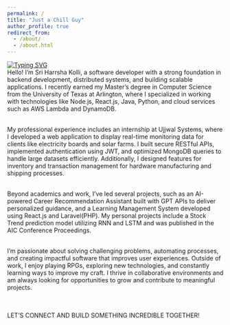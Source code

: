 ```yaml
---
permalink: /
title: "Just a Chill Guy"
author_profile: true
redirect_from: 
  - /about/
  - /about.html
---
```

<div>
  <div>
  <a href="#"> <img src="https://readme-typing-svg.demolab.com?font=Fira+Code&weight=600&size=25&duration=3000&pause=700&color=000000&vCenter=true&width=435&lines=Software+Developer;FullStack+Developer;Tech+Enthusiast;Gamer" alt="Typing SVG" /></a>
  <br>
  </div>

  <div class="aboutme">
    Hello! I’m Sri Harrsha Kolli, a software developer with a strong foundation in backend development, distributed systems, and building scalable applications. I recently earned my Master’s degree in Computer Science from the University of Texas at Arlington, where I specialized in working with technologies like Node.js, React.js, Java, Python, and cloud services such as AWS Lambda and DynamoDB.<br> <br>

  My professional experience includes an internship at Ujjwal Systems, where I developed a web application to display real-time monitoring data for clients like electricity boards and solar farms. I built secure RESTful APIs, implemented authentication using JWT, and optimized MongoDB queries to handle large datasets efficiently. Additionally, I designed features for inventory and transaction management for hardware manufacturing and shipping processes.<br> <br>

  Beyond academics and work, I’ve led several projects, such as an AI-powered Career Recommendation Assistant built with GPT APIs to deliver personalized guidance, and a Learning Management System developed using React.js and Laravel(PHP). My personal projects include a Stock Trend prediction model utilizing RNN and LSTM and was published in the AIC Conference Proceedings.<br> <br>

  I’m passionate about solving challenging problems, automating processes, and creating impactful software that improves user experiences. Outside of work, I enjoy playing RPGs, exploring new technologies, and constantly learning ways to improve my craft. I thrive in collaborative environments and am always looking for opportunities to grow and contribute to meaningful projects.
  </div>
  <br>
  <br>
  <div class="glowing-text">
    LET’S CONNECT AND BUILD SOMETHING INCREDIBLE TOGETHER!
  </div>

</div>


